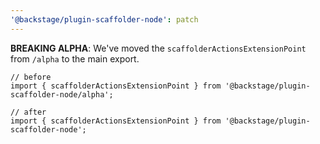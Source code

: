 ```yaml
---
'@backstage/plugin-scaffolder-node': patch
---
```


**BREAKING ALPHA**: We've moved the `scaffolderActionsExtensionPoint` from `/alpha` to the main export.

```tsx
// before
import { scaffolderActionsExtensionPoint } from '@backstage/plugin-scaffolder-node/alpha';

// after
import { scaffolderActionsExtensionPoint } from '@backstage/plugin-scaffolder-node';
```
